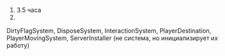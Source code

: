 1. 3.5 часа
2.
DirtyFlagSystem,
DisposeSystem,
InteractionSystem,
PlayerDestination,
PlayerMovingSystem,
ServerInstaller (не система, но инициализирует их работу)